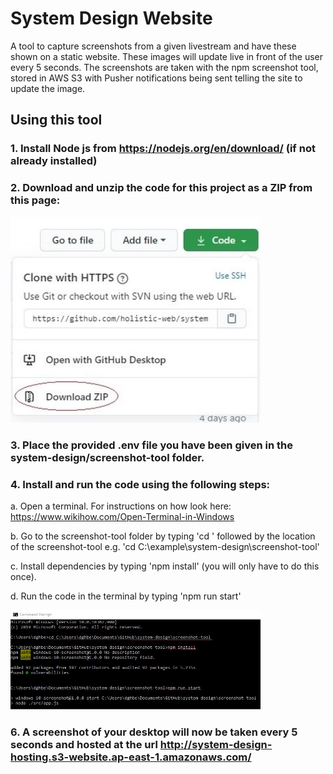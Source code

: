 # System Design Website

A tool to capture screenshots from a given livestream and have these shown on a static website. These images will update live in front of the user every 5 seconds. The screenshots are taken with the npm screenshot tool, stored in AWS S3 with Pusher notifications being sent telling the site to update the image.

## Using this tool

### 1. Install Node js from https://nodejs.org/en/download/ (if not already installed)

### 2. Download and unzip the code for this project as a ZIP from this page:

 <img src='.project/assets/download-link.jpg' alt='Download Link' width="400"/>

### 3. Place the provided .env file you have been given in the system-design/screenshot-tool folder.

### 4. Install and run the code using the following steps:

a. Open a terminal. For instructions on how look here: https://www.wikihow.com/Open-Terminal-in-Windows

b. Go to the screenshot-tool folder by typing 'cd ' followed by the location of the screenshot-tool e.g. 'cd C:\example\system-design\screenshot-tool'

c. Install dependencies by typing 'npm install' (you will only have to do this once).

d. Run the code in the terminal by typing 'npm run start'

<img src='.project/assets/terminal-commands.jpg' alt='Terminal Commands' width="400"/>

### 6. A screenshot of your desktop will now be taken every 5 seconds and hosted at the url http://system-design-hosting.s3-website.ap-east-1.amazonaws.com/
